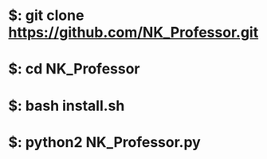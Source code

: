 # $: git clone https://github.com/NK_Professor.git
# $: cd NK_Professor
# $: bash install.sh
# $: python2 NK_Professor.py




















